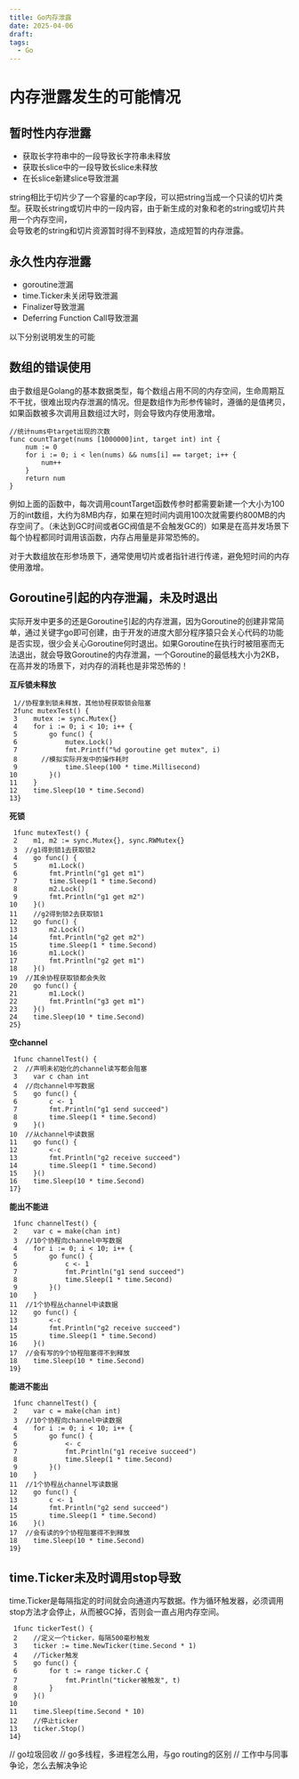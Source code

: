 ```yaml
---
title: Go内存泄露
date: 2025-04-06
draft: 
tags:
  - Go
---
```

# 内存泄露发生的可能情况

## 暂时性内存泄露

- 获取长字符串中的一段导致长字符串未释放
- 获取长slice中的一段导致长slice未释放
- 在长slice新建slice导致泄漏

string相比于切片少了一个容量的cap字段，可以把string当成一个只读的切片类型。获取长string或切片中的一段内容，由于新生成的对象和老的string或切片共用一个内存空间，  
会导致老的string和切片资源暂时得不到释放，造成短暂的内存泄露。

## 永久性内存泄露

- goroutine泄漏
- time.Ticker未关闭导致泄漏
- Finalizer导致泄漏
- Deferring Function Call导致泄漏

以下分别说明发生的可能

## 数组的错误使用
由于数组是Golang的基本数据类型，每个数组占用不同的内存空间，生命周期互不干扰，很难出现内存泄漏的情况。但是数组作为形参传输时，遵循的是值拷贝，如果函数被多次调用且数组过大时，则会导致内存使用激增。

```text
//统计nums中target出现的次数
func countTarget(nums [1000000]int, target int) int {
    num := 0
    for i := 0; i < len(nums) && nums[i] == target; i++ {
        num++
    }
    return num
}
```

例如上面的函数中，每次调用countTarget函数传参时都需要新建一个大小为100万的int数组，大约为8MB内存，如果在短时间内调用100次就需要约800MB的内存空间了。（未达到GC时间或者GC阀值是不会触发GC的）如果是在高并发场景下每个协程都同时调用该函数，内存占用量是非常恐怖的。

对于大数组放在形参场景下，通常使用切片或者指针进行传递，避免短时间的内存使用激增。

## Goroutine引起的内存泄漏，未及时退出
实际开发中更多的还是Goroutine引起的内存泄漏，因为Goroutine的创建非常简单，通过关键字go即可创建，由于开发的进度大部分程序猿只会关心代码的功能是否实现，很少会关心Goroutine何时退出。如果Goroutine在执行时被阻塞而无法退出，就会导致Goroutine的内存泄漏，一个Goroutine的最低栈大小为2KB，在高并发的场景下，对内存的消耗也是非常恐怖的！

**互斥锁未释放**

```text
 1//协程拿到锁未释放，其他协程获取锁会阻塞
 2func mutexTest() {
 3    mutex := sync.Mutex{}
 4    for i := 0; i < 10; i++ {
 5        go func() {
 6            mutex.Lock()
 7            fmt.Printf("%d goroutine get mutex", i)
 8      //模拟实际开发中的操作耗时
 9            time.Sleep(100 * time.Millisecond)
10        }()
11    }
12    time.Sleep(10 * time.Second)
13}
```

**死锁**

```text
 1func mutexTest() {
 2    m1, m2 := sync.Mutex{}, sync.RWMutex{}
 3  //g1得到锁1去获取锁2
 4    go func() {
 5        m1.Lock()
 6        fmt.Println("g1 get m1")
 7        time.Sleep(1 * time.Second)
 8        m2.Lock()
 9        fmt.Println("g1 get m2")
10    }()
11    //g2得到锁2去获取锁1
12    go func() {
13        m2.Lock()
14        fmt.Println("g2 get m2")
15        time.Sleep(1 * time.Second)
16        m1.Lock()
17        fmt.Println("g2 get m1")
18    }()
19  //其余协程获取锁都会失败
20    go func() {
21        m1.Lock()
22        fmt.Println("g3 get m1")
23    }()
24    time.Sleep(10 * time.Second)
25}
```

**空channel**

```text
 1func channelTest() {
 2  //声明未初始化的channel读写都会阻塞
 3    var c chan int
 4  //向channel中写数据
 5    go func() {
 6        c <- 1
 7        fmt.Println("g1 send succeed")
 8        time.Sleep(1 * time.Second)
 9    }()
10  //从channel中读数据
11    go func() {
12        <-c
13        fmt.Println("g2 receive succeed")
14        time.Sleep(1 * time.Second)
15    }()
16    time.Sleep(10 * time.Second)
17}
```

**能出不能进**

```text
 1func channelTest() {
 2    var c = make(chan int)
 3  //10个协程向channel中写数据
 4    for i := 0; i < 10; i++ {
 5        go func() {
 6            c <- 1
 7            fmt.Println("g1 send succeed")
 8            time.Sleep(1 * time.Second)
 9        }()
10    }
11  //1个协程丛channel中读数据
12    go func() {
13        <-c
14        fmt.Println("g2 receive succeed")
15        time.Sleep(1 * time.Second)
16    }()
17  //会有写的9个协程阻塞得不到释放
18    time.Sleep(10 * time.Second)
19}
```

**能进不能出**

```text
 1func channelTest() {
 2    var c = make(chan int)
 3  //10个协程向channel中读数据
 4    for i := 0; i < 10; i++ {
 5        go func() {
 6            <- c
 7            fmt.Println("g1 receive succeed")
 8            time.Sleep(1 * time.Second)
 9        }()
10    }
11  //1个协程丛channel写读数据
12    go func() {
13        c <- 1
14        fmt.Println("g2 send succeed")
15        time.Sleep(1 * time.Second)
16    }()
17  //会有读的9个协程阻塞得不到释放
18    time.Sleep(10 * time.Second)
19}
```
## time.Ticker未及时调用stop导致

time.Ticker是每隔指定的时间就会向通道内写数据。作为循环触发器，必须调用stop方法才会停止，从而被GC掉，否则会一直占用内存空间。

```text
 1func tickerTest() {
 2    //定义一个ticker，每隔500毫秒触发
 3    ticker := time.NewTicker(time.Second * 1)
 4    //Ticker触发
 5    go func() {
 6        for t := range ticker.C {
 7            fmt.Println("ticker被触发", t)
 8        }
 9    }()
10
11    time.Sleep(time.Second * 10)
12    //停止ticker
13    ticker.Stop()
14}
```
// go垃圾回收
// go多线程，多进程怎么用，与go routing的区别
// 工作中与同事争论，怎么去解决争论
